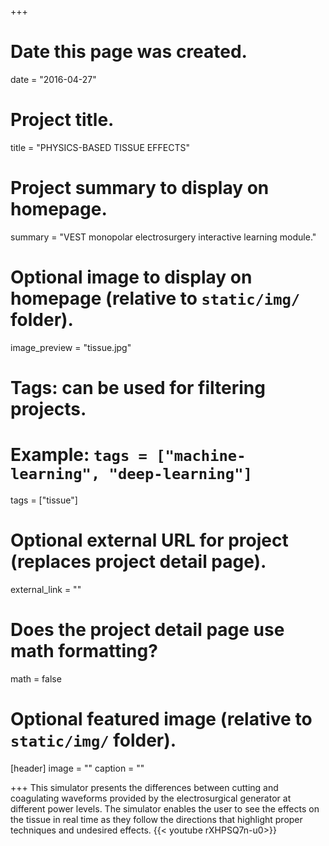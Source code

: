 +++
# Date this page was created.
date = "2016-04-27"

# Project title.
title = "PHYSICS-BASED TISSUE EFFECTS"

# Project summary to display on homepage.
summary = "VEST monopolar electrosurgery interactive learning module."

# Optional image to display on homepage (relative to `static/img/` folder).
image_preview = "tissue.jpg"

# Tags: can be used for filtering projects.
# Example: `tags = ["machine-learning", "deep-learning"]`
tags = ["tissue"]

# Optional external URL for project (replaces project detail page).
external_link = ""

# Does the project detail page use math formatting?
math = false

# Optional featured image (relative to `static/img/` folder).
[header]
image = ""
caption = ""

+++
This simulator presents the differences between cutting and coagulating waveforms provided by the electrosurgical generator at different power levels. The simulator enables the user to see the effects on the tissue in real time as they follow the directions that highlight proper techniques and undesired effects.
{{< youtube rXHPSQ7n-u0>}}